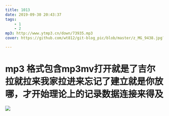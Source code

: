 ```yaml
---
title: 1013
date: 2019-09-30 20:43:37
tags: 
	- 1
	- 2
mp3: http://www.ytmp3.cn/down/73935.mp3
cover: https://github.com/wt812/git-blog_pic/blob/master/z_MG_9438.jpg?raw=true

---
```



# mp3 格式包含mp3mv打开就是了吉尔拉就拉来我家拉进来忘记了建立就是你放哪，才开始理论上的记录数据连接来得及
![](https://thumbnail0.baidupcs.com/thumbnail/f3bb4fd020f86e2fc30ec0965c3c97a5?fid=2701207444-250528-964338018526471&rt=pr&sign=FDTAER-DCb740ccc5511e5e8fedcff06b081203-Cf0gVNGOUs8VWqu0TvvuPgJZ%2f%2bE%3d&expires=8h&chkbd=0&chkv=0&dp-logid=6349333920635146749&dp-callid=0&time=1569924000&size=c1440_u900&quality=90&vuk=2701207444&ft=image&autopolicy=1)